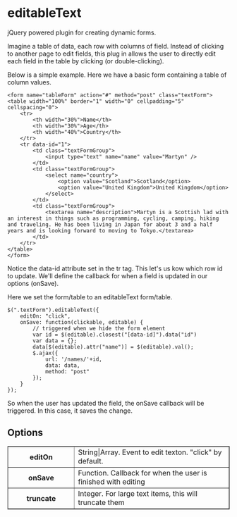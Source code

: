# editableText

jQuery powered plugin for creating dynamic forms.

Imagine a table of data, each row with columns of field. Instead of clicking to another page to edit fields, this plug in allows the user to directly edit each field in the table by clicking (or double-clicking).

Below is a simple example. Here we have a basic form containing a table of column values.

```
<form name="tableForm" action="#" method="post" class="textForm">
<table width="100%" border="1" width="0" cellpadding="5" cellspacing="0">
	<tr>
		<th width="30%">Name</th>
		<th width="30%">Age</th>
		<th width="40%">Country</th>
	</tr>
	<tr data-id="1">
		<td class="textFormGroup">
            <input type="text" name="name" value="Martyn" />
        </td>
		<td class="textFormGroup">
            <select name="country">
                <option value="Scotland">Scotland</option>
                <option value="United Kingdom">United Kingdom</option>
            </select>
        </td>
		<td class="textFormGroup">
            <textarea name="description">Martyn is a Scottish lad with an interest in things such as programming, cycling, camping, hiking and traveling. He has been living in Japan for about 3 and a half years and is looking forward to moving to Tokyo.</textarea>
        </td>
	</tr>
</table>
</form>
```

Notice the data-id attribute set in the tr tag. This let's us kow which row id to update. We'll define the callback for when a field is updated in our options (onSave).

Here we set the form/table to an editableText form/table.

```
$(".textForm").editableText({
    editOn: "click",
    onSave: function(clickable, editable) {
        // triggered when we hide the form element
        var id = $(editable).closest("[data-id]").data("id")
        var data = {};
        data[$(editable).attr("name")] = $(editable).val();
        $.ajax({
            url: '/names/'+id,
            data: data,
            method: "post"
        });
    }
});
```

So when the user has updated the field, the onSave callback will be triggered. In this case, it saves the change.

## Options

<table width="100%" border="1" width="0" cellpadding="5" cellspacing="0">
	<tr>
		<th width="30%">editOn</th>
		<td>String|Array. Event to edit texton. "click" by default.</th>
	</tr>
	<tr>
		<th width="30%">onSave</th>
		<td>Function. Callback for when the user is finished with editing</th>
	</tr>
	<tr>
		<th width="30%">truncate</th>
		<td>Integer. For large text items, this will truncate them</th>
	</tr>
</table>
